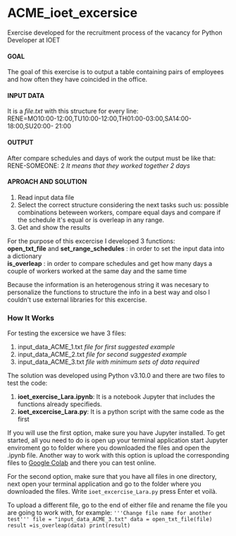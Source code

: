 # ACME_ioet_excersice
Exercise developed for the recruitment process of the vacancy for Python Developer at IOET


#### GOAL
The goal of this exercise is to output a table containing pairs of employees and how often they have coincided in the office.

#### INPUT DATA
It is a _file.txt_ with this structure for every line: </br>
RENE=MO10:00-12:00,TU10:00-12:00,TH01:00-03:00,SA14:00-18:00,SU20:00- 21:00

#### OUTPUT
After compare schedules and days of work the output must be like that: </br>
RENE-SOMEONE: 2 _It means that they worked together 2 days_ </br>

#### APROACH AND SOLUTION
1. Read input data file </br>
2. Select the correct structure considering the next tasks such us: possible combinations beteween workers, compare equal days and compare if the schedule it's equal or is overleap in any range. </br>
3. Get and show the results </br>

For the purpose of this excercise I developed 3 functions: </br>
**open_txt_file** and **set_range_schedules** : in order to set the input data into a dictionary </br>
**is_overleap** : in order to compare schedules and get how many days a couple of workers worked at the same day and the same time</br>

Because the information is an heterogenous string it was necesary to personalize the functions to structure the info in a best way and olso I couldn't use external libraries for this excercise.

### How It Works
For testing the excersice we have 3 files: </br>
1. input_data_ACME_1.txt  _file for first suggested example_
2. input_data_ACME_2.txt _file for second suggested example_
3. input_data_ACME_3.txt _file with minimum sets of data required_

The solution was developed using Python v3.10.0 and there are two files to test the code:
1. **ioet_exercise_Lara.ipynb**: It is a notebook Jupyter that includes the functions already specifieds.
2. **ioet_excercise_Lara.py**: It is a python script with the same code as the first

If you will use the first option, make sure you have Jupyter installed. To get started, all you need to do is open up your terminal application start Jupyter enviroment go to folder where you downloaded the files and open the .ipynb file. Another way to work with this option is upload the corresponding files to [Google Colab](https://colab.research.google.com/?hl=es) and there you can test online.

For the second option, make sure that you have all files in one directory, next open your terminal application and go to the folder where you downloaded the files. Write `ioet_excercise_Lara.py` press Enter et voilà.

To upload a different file, go to the end of either file and rename the file you are going to work with, for example:
`'''Change file name for another test'''
file = "input_data_ACME_3.txt"
data = open_txt_file(file)
result =is_overleap(data)
print(result)`

